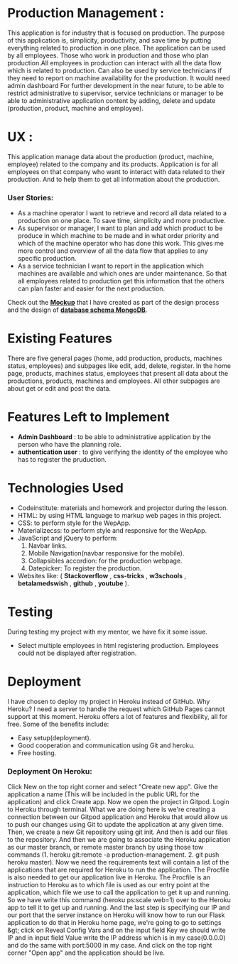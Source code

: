 # **Production Management** :
This application is for industry that is focused on production. The purpose of this application is, simplicity, productivity, and save time by putting everything related to production in one place. The application can be used by all employees. Those who work in production and those who plan production.All employees in production can interact with all the data flow which is related to production. Can also be used by service technicians if they need to report on machine availability for the production. It would need admin dashboard For further development in the near future, to be able to restrict administrative to supervisor, service technicians or manager to be able to administrative application content by adding, delete and update (production, product, machine and employee).

# **UX** :
This application manage data about the production (product, machine, employee) related to the company and its products. Application is for all employees on that company who want to interact with data related to their production. And to help them to get all information about the production.

### **User Stories**:

- As a machine operator I want to retrieve and record all data related to a production on one place. To save time, simplicity and more productive.
- As supervisor or manager, I want to plan and add which product to be produce in which machine to be made and in what order priority and which of the machine operator who has done this work. This gives me more control and overview of all the data flow that applies to any specific production.
- As a service technician I want to report in the application which machines are available and which ones are under maintenance. So that all employees related to production get this information that the others can plan faster and easier for the next production.

Check out the **[Mockup](https://drive.google.com/file/d/1-bhSFyMNAC_GujQ776xhhiUNm53MhdTn/view?usp=sharing)**  that I have created as part of the design process and the design of **[database schema MongoDB](https://drive.google.com/file/d/1HhRcZZc9dld6TTAjd23tcvx-GHrFv2cU/view?usp=sharing)**.

# **Existing Features**

There are five general pages (home, add production, products, machines status, employees) and subpages like edit, add, delete, register. In the home page, products, machines status, employees that present all data about the productions, products, machines and employees. All other subpages are about get or edit and post the data.

# Features Left to Implement

- **Admin Dashboard** : to be able to administrative application by the person who have the planning role.
- **authentication user** : to give verifying the identity of the employee who has to register the pruduction.

# Technologies Used

- Codeinstitute: materials and homework and projector during the lesson.
- HTML: by using HTML language to markup web pages in this project.
- CSS: to perform style for the WepApp.
- Materializecss: to perform style and responsive for the WepApp.
- JavaScript and jQuery to perform:
  1. Navbar links.
  2. Mobile Navigation(navbar responsive for the mobile).
  3. Collapsibles accordion: for the production webpage.
  4. Datepicker: To register the production.
- Websites like: ( **Stackoverflow** ,  **css-tricks** ,  **w3schools** ,  **betalamedswish** ,  **github** ,  **youtube** ).

# Testing

During testing my project with my mentor, we have fix it some issue.

- Select multiple employees in html registering production. Employees could not be displayed after registration.

# Deployment

I have chosen to deploy my project in Heroku instead of GitHub. Why Heroku? I need a server to handle the request which GitHub Pages cannot support at this moment. Heroku offers a lot of features and flexibility, all for free. Some of the benefits include:

- Easy setup(deployment).
- Good cooperation and communication using Git and heroku.
- Free hosting.

### Deployment On Heroku:

Click New on the top right corner and select &quot;Create new app&quot;. Give the application a name (This will be included in the public URL for the application) and click Create app. Now we open the project in Gitpod. Login to Heroku through terminal. What we are doing here is we&#39;re creating a connection between our Gitpod application and Heroku that would allow us to push our changes using Git to update the application at any given time. Then, we create a new Git repository using git init. And then is add our files to the repository. And then we are going to associate the Heroku application as our master branch, or remote master branch by using those tow commands (1. heroku git:remote -a production-management. 2. git push heroku master). Now we need the requirements text will contain a list of the applications that are required for Heroku to run the application. The Procfile is also needed to get our application live in Heroku. The Procfile is an instruction to Heroku as to which file is used as our entry point at the application, which file we use to call the application to get it up and running. So we have write this command (heroku ps:scale web=1) over to the Heroku app to tell it to get up and running. And the last step is specifying our IP and our port that the server instance on Heroku will know how to run our Flask application to do that in Heroku home page, we&#39;re going to go to settings \&gt; click on Reveal Config Vars and on the input field Key we should write IP and in input field Value write the IP address which is in my case(0.0.0.0) and do the same with port:5000 in my case. And click on the top right corner &quot;Open app&quot; and the application should be live.